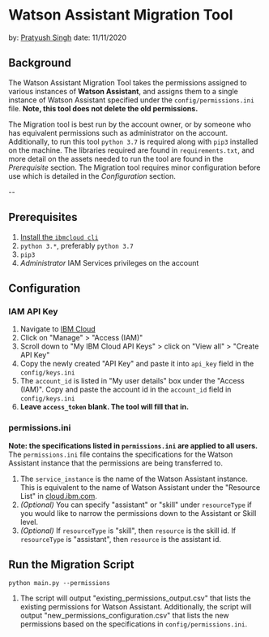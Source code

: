 # Watson Assistant Migration Tool
by: [Pratyush Singh](pratyushsingh@ibm.com)
date: 11/11/2020

## Background 
The Watson Assistant Migration Tool takes the permissions assigned to various instances of **Watson Assistant**, and assigns them to a single instance of Watson Assistant specified under the `config/permissions.ini` file. **Note, this tool does not delete the old permissions.** 

The Migration tool is best run by the account owner, or by someone who has equivalent permissions such as administrator on the account. Additionally, to run this tool `python 3.7` is required along with `pip3` installed on the machine. The libraries required are found in `requirements.txt`, and more detail on the assets needed to run the tool are found in the *Prerequisite* section.  The Migration tool requires minor configuration before use which is detailed in the *Configuration* section.

--
## Prerequisites 
1. [Install the `ibmcloud cli` ](https://cloud.ibm.com/docs/cli)
2. `python 3.*`, preferably `python 3.7`
3. `pip3`
4. *Administrator* IAM Services privileges on the account

## Configuration
### IAM API Key 
1. Navigate to [IBM Cloud](cloud.ibm.com)
2. Click on "Manage"  > "Access (IAM)" 
3. Scroll down to "My IBM Cloud API Keys" > click on "View all" > "Create API Key"
4. Copy the newly created "API Key" and paste it into `api_key` field in the `config/keys.ini`
5.  The `account_id` is listed in "My user details" box under the "Access (IAM)". Copy and paste the account id in the `account_id` field in `config/keys.ini`
6.  **Leave `access_token` blank. The tool will fill that in.**

### permissions.ini
 **Note: the specifications listed in `permissions.ini` are applied to all users.**
The `permissions.ini` file contains the specifications for the Watson Assistant instance that the permissions are being transferred to.
1. The `service_instance` is the name of the Watson Assistant instance. This is equivalent to the name of Watson Assistant under the "Resource List" in [cloud.ibm.com](cloud.ibm.com).
2. *(Optional)* You can specify "assistant" or "skill" under `resourceType` if you would like to narrow the permissions down to the Assistant or Skill level.
3. *(Optional)* If `resourceType` is "skill", then `resource` is the skill id. If `resourceType` is "assistant", then `resource` is the assistant id.

## Run the Migration Script 
`python main.py --permissions`
1. The script will output  "existing_permissions_output.csv" that lists the existing permissions for Watson Assistant. Additionally, the script will output "new_permissions_configuration.csv" that lists the new permissions based on the specifications in `config/permissions.ini`.
